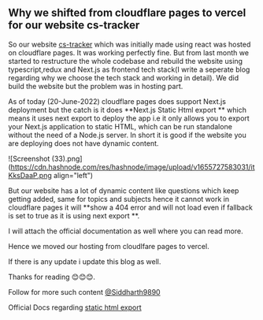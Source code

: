 ## Why we shifted from cloudflare pages to vercel for our website cs-tracker

So our website [cs-tracker](https://cs-tracker.vercel.app/) which was initially made using react was hosted on cloudflare pages. It was working perfectly fine. But from last month we started to restructure the whole codebase and rebuild the website using typescript,redux and Next.js as frontend tech stack(I write a seperate blog regarding why we choose the tech stack and working in detail). We did build the website but the problem was in hosting part. 

As of today (20-June-2022) cloudflare pages does support Next.js  deployment but the catch is it does **Next.js Static Html export ** which means it uses next export to deploy the app i.e it only allows you to export your Next.js application to static HTML, which can be run standalone without the need of a Node.js server. In short it is good if the website you are deploying does not have dynamic content. 

![Screenshot (33).png](https://cdn.hashnode.com/res/hashnode/image/upload/v1655727583031/itKksDaaP.png align="left")


But our website has a lot of dynamic content like questions which keep getting added, same for topics and subjects hence it cannot work in cloudflare pages it will **show a 404 error and will not load even if fallback is set to true as it is using next export **.

I will attach the official documentation as well where you can read more.

Hence we moved our hosting from cloudlfare pages to vercel.

If there is any update i update this blog as well.

Thanks for reading 😊😊😊.

Follow for more such content [@Siddharth9890](https://www.linkedin.com/in/siddharth-singh-563824202/)

Official Docs regarding [static html export](https://nextjs.org/docs/advanced-features/static-html-export)